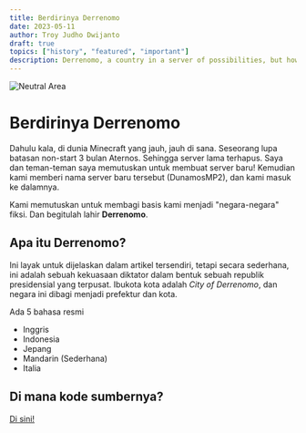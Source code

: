 ```yaml
---
title: Berdirinya Derrenomo
date: 2023-05-11
author: Troy Judho Dwijanto
draft: true
topics: ["history", "featured", "important"]
description: Derrenomo, a country in a server of possibilities, but how did it come to be?
---
```


![Neutral Area](/derrenomo-site/neutral_area.png)

# Berdirinya Derrenomo

Dahulu kala, di dunia Minecraft yang jauh, jauh di sana. Seseorang lupa batasan non-start 3 bulan Aternos.
Sehingga server lama terhapus.
Saya dan teman-teman saya memutuskan untuk membuat server baru!
Kemudian kami memberi nama server baru tersebut (DunamosMP2), dan kami masuk ke dalamnya.

Kami memutuskan untuk membagi basis kami menjadi "negara-negara" fiksi. Dan begitulah lahir **Derrenomo**.

## Apa itu Derrenomo?

Ini layak untuk dijelaskan dalam artikel tersendiri, tetapi secara sederhana, ini adalah sebuah kekuasaan diktator dalam bentuk sebuah republik presidensial yang terpusat. Ibukota kota adalah *City of Derrenomo*, dan negara ini dibagi menjadi prefektur dan kota.

Ada 5 bahasa resmi
- Inggris
- Indonesia
- Jepang
- Mandarin (Sederhana)
- Italia

## Di mana kode sumbernya?

[Di sini!](https://github.com/Kirikmelet/derrenomo-site)
